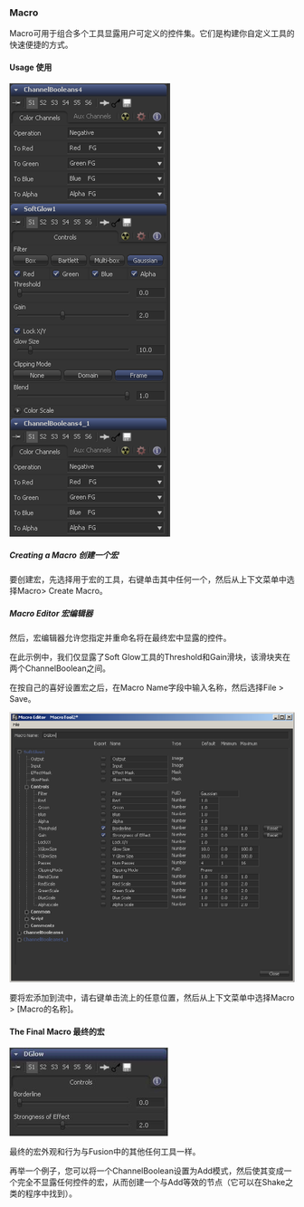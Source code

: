 ### Macro

Macro可用于组合多个工具显露用户可定义的控件集。它们是构建你自定义工具的快速便捷的方式。

#### Usage 使用

![Macro_Usage](images/Macro_Usage.png)

##### Creating a Macro 创建一个宏

要创建宏，先选择用于宏的工具，右键单击其中任何一个，然后从上下文菜单中选择Macro> Create Macro。

##### Macro Editor 宏编辑器

然后，宏编辑器允许您指定并重命名将在最终宏中显露的控件。

在此示例中，我们仅显露了Soft Glow工具的Threshold和Gain滑块，该滑块夹在两个ChannelBoolean之间。

在按自己的喜好设置宏之后，在Macro Name字段中输入名称，然后选择File > Save。

![Macro_MacroEditer](images/Macro_MacroEditer.png)

要将宏添加到流中，请右键单击流上的任意位置，然后从上下文菜单中选择Macro > [Macro的名称]。

#### The Final Macro 最终的宏

![Macro_TheFinalMacro](images/Macro_TheFinalMacro.jpg)

最终的宏外观和行为与Fusion中的其他任何工具一样。

再举一个例子，您可以将一个ChannelBoolean设置为Add模式，然后使其变成一个完全不显露任何控件的宏，从而创建一个与Add等效的节点（它可以在Shake之类的程序中找到）。